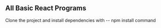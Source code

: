 
## All Basic React Programs 


Clone the project and install dependencies with -- npm install command 
